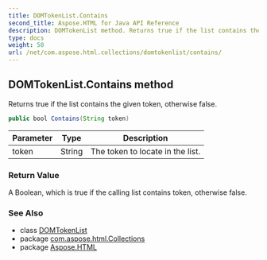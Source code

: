 ```yaml
---
title: DOMTokenList.Contains
second_title: Aspose.HTML for Java API Reference
description: DOMTokenList method. Returns true if the list contains the given token otherwise false
type: docs
weight: 50
url: /net/com.aspose.html.collections/domtokenlist/contains/
---
```

## DOMTokenList.Contains method

Returns true if the list contains the given token, otherwise false.

```java
public bool Contains(String token)
```

| Parameter | Type | Description |
| --- | --- | --- |
| token | String | The token to locate in the list. |

### Return Value

A Boolean, which is true if the calling list contains token, otherwise false.

### See Also

* class [DOMTokenList](../)
* package [com.aspose.html.Collections](../../domtokenlist/)
* package [Aspose.HTML](../../../)
